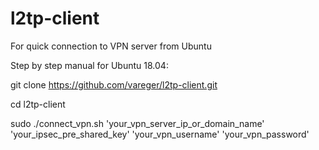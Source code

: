 # l2tp-client
For quick connection to VPN server from Ubuntu

Step by step manual for Ubuntu 18.04:


git clone https://github.com/vareger/l2tp-client.git


cd l2tp-client


sudo ./connect_vpn.sh 'your_vpn_server_ip_or_domain_name' 'your_ipsec_pre_shared_key' 'your_vpn_username' 'your_vpn_password'

